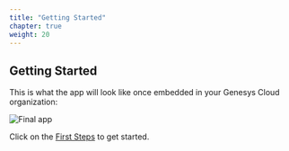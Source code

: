 ```yaml
---
title: "Getting Started"
chapter: true
weight: 20
---
```


## Getting Started

This is what the app will look like once embedded in your Genesys Cloud organization:

![Final app](./images/app_final.jpg)

Click on the [First Steps](020-getting-started/10_first.html) to get started.
